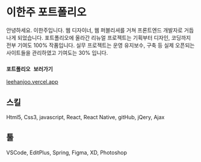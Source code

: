 # 이한주 포트폴리오

안녕하세요. 이한주입니다.
웹 디자이너, 웹 퍼블리셔를 거쳐 프론트엔드 개발자로 거듭나게 되었습니다.
포트폴리오에 올라간 리뉴얼 프로젝트는 기획부터 디자인, 코딩까지 전부 기여도 100% 작품입니다.
실무 프로젝트는 운영 유지보수, 구축 등 실제 오픈되는 사이트들을 관리하였고 기여도는 30% 입니다.

### `포트폴리오 보러가기`
[leehanjoo.vercel.app](https://leehanjoo.vercel.app/)

## 스킬
Html5, Css3, javascript, React, React Native, gitHub, jQery, Ajax 

## 툴
VSCode, EditPlus, Spring, Figma, XD, Photoshop